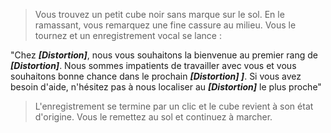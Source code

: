 > Vous trouvez un petit cube noir sans marque sur le sol. En le ramassant, vous remarquez une fine cassure au milieu. Vous le tournez et un enregistrement vocal se lance :

"Chez ***[Distortion]***, nous vous souhaitons la bienvenue au premier rang de ***[Distortion]***. Nous sommes impatients de travailler avec vous et vous souhaitons bonne chance dans le prochain ***[Distortion] ]***. Si vous avez besoin d'aide, n'hésitez pas à nous localiser au ***[Distortion]*** le plus proche"

> L'enregistrement se termine par un clic et le cube revient à son état d'origine. Vous le remettez au sol et continuez à marcher.

